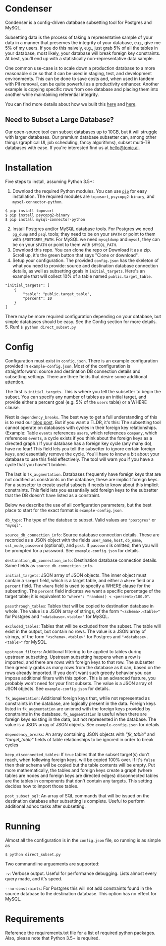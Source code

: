 # Condenser

Condenser is a config-driven database subsetting tool for Postgres and MySQL.

Subsetting data is the process of taking a representative sample of your data in a manner that preserves the integrity of your database, e.g., give me 5% of my users. If you do this naively, e.g., just grab 5% of all the tables in your database, most likely, your database will break foreign key constraints. At best, you’ll end up with a statistically non-representative data sample.

One common use-case is to scale down a production database to a more reasonable size so that it can be used in staging, test, and development environments. This can be done to save costs and, when used in tandem with PII removal, can be quite powerful as a productivity enhancer. Another example is copying specific rows from one database and placing them into another while maintaining referential integrity.

You can find more details about how we built this [here](https://www.tonic.ai/blog/condenser-a-database-subsetting-tool) and [here](https://www.tonic.ai/post/condenser-v2/).

## Need to Subset a Large Database?

Our open-source tool can subset databases up to 10GB, but it will struggle with larger databases. Our premium database subsetter can, among other things (graphical UI, job scheduling, fancy algorithms), subset multi-TB databases with ease. If you're interested find us at [hello@tonic.ai](mailto:hello@tonic.ai).

# Installation

Five steps to install, assuming Python 3.5+:

1. Download the required Python modules. You can use [`pip`](https://pypi.org/project/pip/) for easy installation. The required modules are `toposort`, `psycopg2-binary`, and `mysql-connector-python`.
```
$ pip install toposort
$ pip install psycopg2-binary
$ pip install mysql-connector-python
```
2. Install Postgres and/or MySQL database tools. For Postgres we need `pg_dump` and `psql` tools; they need to be on your `$PATH` or point to them with `$POSTGRES_PATH`. For MySQL we need `mysqldump` and `mysql`, they can be on your `$PATH` or point to them with `$MYSQL_PATH`.
3. Download this repo. You can clone the repo or Download it as a zip. Scroll up, it's the green button that says "Clone or download".
4. Setup your configuration. The provided `config.json` has the skeleton of what you need to provide: source and destination database connection details, as well as subsetting goals in `initial_targets`. Here's an example that will collect 10% of a table named `public.target_table`.
```
"initial_targets": [
    {
        "table": "public.target_table",
        "percent": 10
    }
]
```
There may be more required configuration depending on your database, but simple databases should be easy. See the Config section for more details.
5. Run! `$ python direct_subset.py`

# Config

Configuration must exist in `config.json`. There is an example configuration provided in `example-config.json`. Most of the configuration is straightforward: source and destination DB connection details and subsetting settings. There are three fields that desire some additional attention.

The first is `initial_targets`. This is where you tell the subsetter to begin the subset. You can specify any number of tables as an initial target, and provide either a percent goal (e.g. 5% of the `users` table) or a WHERE clause.

Next is `dependency_breaks`. The best way to get a full understanding of this is to read our [blog post](https://www.tonic.ai/blog/condenser-a-database-subsetting-tool). But if you want a TLDR, it's this: The subsetting tool cannot operate on databases with cycles in their foreign key relationships. (Example: Table `events` references `users`, which references `company`, which references `events`, a cycle exists if you think about the foreign keys as a directed graph.) If your database has a foreign key cycle (any many do), have no fear! This field lets you tell the subsetter to ignore certain foreign keys, and essentially remove the cycle. You'll have to know a bit about your database to use this field effectively. The tool will warn you if you have a cycle that you haven't broken.

The last is `fk_augmentation`. Databases frequently have foreign keys that are not codified as constraints on the database, these are implicit foreign keys. For a subsetter to create useful subsets if needs to know about this implicit constraints. This field lets you essentially add foreign keys to the subsetter that the DB doesn't have listed as a constraint.

Below we describe the use of all configuration parameters, but the best place to start for the exact format is `example-config.json`.

`db_type`: The type of the databse to subset. Valid values are `"postgres"` or `"mysql"`.

`source_db_connection_info`: Source database connection details. These are recorded as a JSON object with the fields `user_name`, `host`, `db_name`, `ssl_mode`, `password` (optional), and `post`. If `password` is omitted, then you will be prompted for a password. See `example-config.json` for details.

`destination_db_connection_info`: Destination database connection details. Same fields as `source_db_connection_info`.

`initial_targets`: JSON array of JSON objects. The inner object must contain a `target` field, which is a target table, and either a `where` field or a `percent` field. The `where` field is used to specify a WHERE clause for the subsetting. The `percent` field indicates we want a specific percentage of the target table; it is equivalent to `"where": "random() < <percent>/100.0"`.

`passthrough_tables`: Tables that will be copied to destination database in whole. The value is a JSON array of strings, of the form `"<schema>.<table>"` for Postgres and `"<database>.<table>"` for MySQL.

`excluded_tables`: Tables that will be excluded from the subset. The table will exist in the output, but contain no rows. The value is a JSON array of strings, of the form `"<schema>.<table>"` for Postgres and `"<database>.<table>"` for MySQL.

`upstream_filters`: Additional filtering to be applied to tables during upstream subsetting. Upstream subsetting happens when a row is imported, and there are rows with foreign keys to that row. The subsetter then greedily grabs as many rows from the database as it can, based on the rows already imported. If you don't want such greedy behavior you can impose additional filters with this option. This is an advanced feature, you probably won't need for your first subsets. The value is a JSON array of JSON objects. See `example-config.json` for details.

`fk_augmentation`: Additional foreign keys that, while not represented as constraints in the database, are logically present in the data. Foreign keys listed in `fk_augmentation` are unioned with the foreign keys provided by constraints in the database. `fk_augmentation` is useful when there are foreign keys existing in the data, but not represented in the database. The value is a JSON array of JSON objects. See `example-config.json` for details.

`dependency_breaks`: An array containing JSON objects with *"fk_table"* and *"target_table"* fields of table relationships to be ignored in order to break cycles

`keep_disconnected_tables`: If `true` tables that the subset target(s) don't reach, when following foreign keys, will be copied 100% over. If it's `false` then their schema will be copied but the table contents will be empty. Put more mathematically, the tables and foreign keys create a graph (where tables are nodes and foreign keys are directed edges) disconnected tables are the tables in components that don't contain any targets. This setting decides how to import those tables.

`post_subset_sql`: An array of SQL commands that will be issued on the destination database after subsetting is complete. Useful to perform additional adhoc tasks after subsetting.

# Running

Almost all the configuration is in the `config.json` file, so running is as simple as

```
$ python direct_subset.py
```

Two commandline arguements are supported:

`-v`: Verbose output. Useful for performance debugging. Lists almost every query made, and it's speed.

`--no-constraints`: For Postgres this will not add constraints found in the source database to the destination database. This option has no effect for MySQL.

# Requirements

Reference the requirements.txt file for a list of required python packages.  Also, please note that Python 3.5+ is required.
